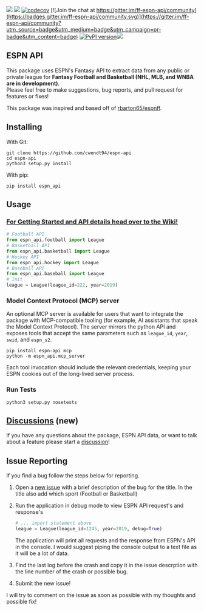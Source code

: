 ![](https://github.com/cwendt94/espn-api/workflows/Espn%20API/badge.svg)
![](https://github.com/cwendt94/espn-api/workflows/Espn%20API%20Integration%20Test/badge.svg) [![codecov](https://codecov.io/gh/cwendt94/espn-api/branch/master/graphs/badge.svg)](https://codecov.io/gh/cwendt94/espn-api) [![Join the chat at https://gitter.im/ff-espn-api/community](https://badges.gitter.im/ff-espn-api/community.svg)](https://gitter.im/ff-espn-api/community?utm_source=badge&utm_medium=badge&utm_campaign=pr-badge&utm_content=badge) [![PyPI version](https://badge.fury.io/py/espn-api.svg)](https://badge.fury.io/py/espn-api)<a target="_blank" href="https://www.python.org/downloads/" title="Python version"><img src="https://img.shields.io/badge/python-%3E=_3.8-teal.svg"></a>


## ESPN API
This package uses ESPN's Fantasy API to extract data from any public or private league for **Fantasy Football and Basketball (NHL, MLB, and WNBA are in development)**.  
Please feel free to make suggestions, bug reports, and pull request for features or fixes!

This package was inspired and based off of [rbarton65/espnff](https://github.com/rbarton65/espnff).

## Installing
With Git:
```
git clone https://github.com/cwendt94/espn-api
cd espn-api
python3 setup.py install
```
With pip:
```
pip install espn_api
```

## Usage
### [For Getting Started and API details head over to the Wiki!](https://github.com/cwendt94/espn-api/wiki)
```python
# Football API
from espn_api.football import League
# Basketball API
from espn_api.basketball import League
# Hockey API
from espn_api.hockey import League
# Baseball API
from espn_api.baseball import League
# Init
league = League(league_id=222, year=2019)
```

### Model Context Protocol (MCP) server

An optional MCP server is available for users that want to integrate the
package with MCP-compatible tooling (for example, AI assistants that speak the
Model Context Protocol).  The server mirrors the python API and exposes tools
that accept the same parameters such as `league_id`, `year`, `swid`, and
`espn_s2`.

```
pip install espn-api mcp
python -m espn_api.mcp_server
```

Each tool invocation should include the relevant credentials, keeping your ESPN
cookies out of the long-lived server process.

### Run Tests
```
python3 setup.py nosetests
```
## [Discussions](https://github.com/cwendt94/espn-api/discussions) (new)
If you have any questions about the package, ESPN API data, or want to talk about a feature please start a [discussion](https://github.com/cwendt94/espn-api/discussions)! 


## Issue Reporting
If you find a bug follow the steps below for reporting.

1. Open a [new issue](https://github.com/cwendt94/espn-api/issues) with a brief description of the bug for the title. In the title also add which sport (Football or Basketball)

2. Run the application in debug mode to view ESPN API request's and response's
    ```python
    # ... import statement above
    league = League(league_id=1245, year=2019, debug=True)
    ```
    The application will print all requests and the response from ESPN's API in the console. I would suggest piping the console output to a text file as it will be a lot of data.

3. Find the last log before the crash and copy it in the issue descrption with the line number of the crash or possible bug.

4. Submit the new issue!

I will try to comment on the issue as soon as possible with my thoughts and possible fix!

